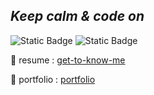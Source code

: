 ## _Keep calm & code on_

![Static Badge](https://img.shields.io/badge/job-Fullstack%20developer-blue) ![Static Badge](https://img.shields.io/badge/year-3-blue)

📜 resume :  <a href="https://h2sulee.github.io/resume/" target="_blank">get-to-know-me</a>

📜 portfolio : <a href="https://h2sudev.notion.site/26cb7bbe5f0c807ca2e6f0314b0c14fb" target="_blank">portfolio</a>


[//]: # (These are reference links used in the body of this note and get stripped out when the markdown processor does its job. There is no need to format nicely because it shouldn't be seen. Thanks SO - http://stackoverflow.com/questions/4823468/store-comments-in-markdown-syntax)

   [devlog]: <https://h2sudev.notion.site/26cb7bbe5f0c807ca2e6f0314b0c14fb>
   [resume]: <https://h2sulee.github.io/resume/>
   

